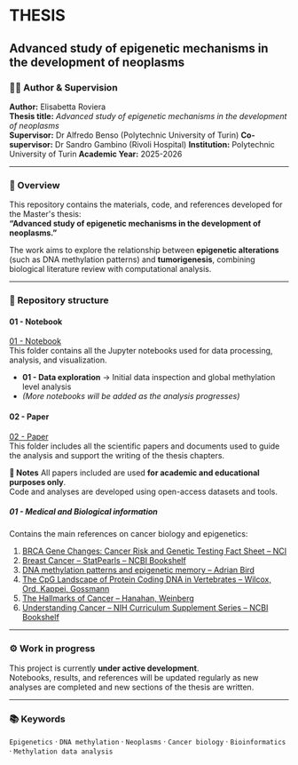 # THESIS  
## Advanced study of epigenetic mechanisms in the development of neoplasms  

### 👩‍🎓 Author & Supervision
**Author:** Elisabetta Roviera  
**Thesis title:** *Advanced study of epigenetic mechanisms in the development of neoplasms*  
**Supervisor:** Dr Alfredo Benso (Polytechnic University of Turin)
**Co-supervisor:** Dr Sandro Gambino (Rivoli Hospital)
**Institution:** Polytechnic University of Turin 
**Academic Year:** 2025-2026

---

### 🧬 Overview
This repository contains the materials, code, and references developed for the Master's thesis:  
**“Advanced study of epigenetic mechanisms in the development of neoplasms.”**

The work aims to explore the relationship between **epigenetic alterations** (such as DNA methylation patterns) and **tumorigenesis**, combining biological literature review with computational analysis.

---

### 📂 Repository structure

#### **01 - Notebook**
[01 - Notebook](./01%20-%20Notebook)  
This folder contains all the Jupyter notebooks used for data processing, analysis, and visualization.  

- **01 - Data exploration** → Initial data inspection and global methylation level analysis  
- *(More notebooks will be added as the analysis progresses)*

#### **02 - Paper**
[02 - Paper](./02%20-%20Paper)  
This folder includes all the scientific papers and documents used to guide the analysis and support the writing of the thesis chapters.

**🧾 Notes**
All papers included are used **for academic and educational purposes only**.  
Code and analyses are developed using open-access datasets and tools.

##### **01 - Medical and Biological information**
Contains the main references on cancer biology and epigenetics:

1. [BRCA Gene Changes: Cancer Risk and Genetic Testing Fact Sheet – NCI](./02%20-%20Paper/01%20-%20Medical%20and%20Biological%20information/BRCA%20Gene%20Changes_%20Cancer%20Risk%20and%20Genetic%20Testing%20Fact%20Sheet%20-%20NCI.pdf)
2. [Breast Cancer – StatPearls – NCBI Bookshelf](./02%20-%20Paper/01%20-%20Medical%20and%20Biological%20information/Breast%20Cancer%20-%20StatPearls%20-%20NCBI%20Bookshelf.pdf)
3. [DNA methylation patterns and epigenetic memory – Adrian Bird](./02%20-%20Paper/01%20-%20Medical%20and%20Biological%20information/DNA%20methylation%20patterns%20and%20epigenetic%20memory%20-%20Adrian%20Bird.pdf)
4. [The CpG Landscape of Protein Coding DNA in Vertebrates – Wilcox, Ord, Kappei, Gossmann](./02%20-%20Paper/01%20-%20Medical%20and%20Biological%20information/The%20CpG%20Landscape%20of%20Protein%20Coding%20DNA%20in%20Vertebrates%20-%20Wilcox,%20Ord,%20Kappei,%20Gossmann.pdf)
5. [The Hallmarks of Cancer – Hanahan, Weinberg](./02%20-%20Paper/01%20-%20Medical%20and%20Biological%20information/The%20Hallmarks%20of%20Cancer%20-%20Hanahan,%20Weinberg.pdf)
6. [Understanding Cancer – NIH Curriculum Supplement Series – NCBI Bookshelf](./02%20-%20Paper/01%20-%20Medical%20and%20Biological%20information/Understanding%20Cancer%20-%20NIH%20Curriculum%20Supplement%20Series%20-%20NCBI%20Bookshelf.pdf)

---

### ⚙️ Work in progress
This project is currently **under active development**.  
Notebooks, results, and references will be updated regularly as new analyses are completed and new sections of the thesis are written.

---

### 📚 Keywords
`Epigenetics` · `DNA methylation` · `Neoplasms` · `Cancer biology` · `Bioinformatics` · `Methylation data analysis`



